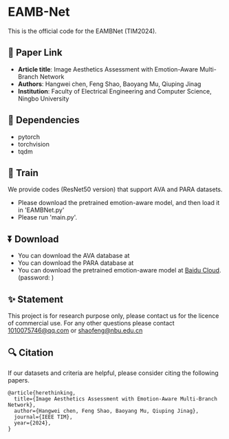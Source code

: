 # EAMB-Net
This is the official code for the EAMBNet (TIM2024).

## 📎 Paper Link
- **Article title**: Image Aesthetics Assessment with Emotion-Aware Multi-Branch Network
- **Authors**: Hangwei chen, Feng Shao, Baoyang Mu, Qiuping Jinag
- **Institution**: Faculty of Electrical Engineering and Computer Science, Ningbo University

## 📃 Dependencies
- pytorch
- torchvision
- tqdm

## 📁 Train
We provide codes (ResNet50 version) that support AVA and PARA datasets.
- Please download the pretrained emotion-aware model, and then load it in 'EAMBNet.py'
- Please run 'main.py'.

## ⏬ Download
- You can download the AVA database at 
- You can download the PARA database at 
- You can download the pretrained emotion-aware model at [Baidu Cloud](). (password: ) 

## ✨ Statement
This project is for research purpose only, please contact us for the licence of commercial use. For any other questions please contact 1010075746@qq.com or shaofeng@nbu.edu.cn

## 🔍 Citation
If our datasets and criteria are helpful, please consider citing the following papers.
```
@article{herethinking,
  title={Image Aesthetics Assessment with Emotion-Aware Multi-Branch Network},
  author={Hangwei chen, Feng Shao, Baoyang Mu, Qiuping Jinag},
  journal={IEEE TIM},
  year={2024},
}
```


